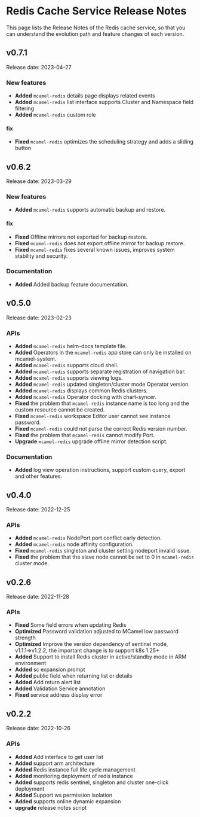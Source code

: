 # Redis Cache Service Release Notes

This page lists the Release Notes of the Redis cache service, so that you can understand the evolution path and feature changes of each version.

## v0.7.1

Release date: 2023-04-27

### New features

- **Added** `mcamel-redis` details page displays related events
- **Added** `mcamel-redis` list interface supports Cluster and Namespace field filtering
- **Added** `mcamel-redis` custom role

#### fix

- **Fixed** `mcamel-redis` optimizes the scheduling strategy and adds a sliding button

## v0.6.2

Release date: 2023-03-29

### New features

- **Added** `mcamel-redis` supports automatic backup and restore.

#### fix

- **Fixed** Offline mirrors not exported for backup restore.
- **Fixed** `mcamel-redis` does not export offline mirror for backup restore.
- **Fixed** `mcamel-redis` fixes several known issues, improves system stability and security.

### Documentation

- **Added** Added backup feature documentation.

## v0.5.0

Release date: 2023-02-23

### APIs

- **Added** `mcamel-redis` helm-docs template file.
- **Added** Operators in the `mcamel-redis` app store can only be installed on mcamel-system.
- **Added** `mcamel-redis` supports cloud shell.
- **Added** `mcamel-redis` supports separate registration of navigation bar.
- **Added** `mcamel-redis` supports viewing logs.
- **Added** `mcamel-redis` updated singleton/cluster mode Operator version.
- **Added** `mcamel-redis` displays common Redis clusters.
- **Added** `mcamel-redis` Operator docking with chart-syncer.
- **Fixed** the problem that `mcamel-redis` instance name is too long and the custom resource cannot be created.
- **Fixed** `mcamel-redis` workspace Editor user cannot see instance password.
- **Fixed** `mcamel-redis` could not parse the correct Redis version number.
- **Fixed** the problem that `mcamel-redis` cannot modify Port.
- **Upgrade** `mcamel-redis` upgrade offline mirror detection script.

### Documentation

- **Added** log view operation instructions, support custom query, export and other features.

## v0.4.0

Release date: 2022-12-25

### APIs

- **Added** `mcamel-redis` NodePort port conflict early detection.
- **Added** `mcamel-redis` node affinity configuration.
- **Fixed** `mcamel-redis` singleton and cluster setting nodeport invalid issue.
- **Fixed** the problem that the slave node cannot be set to 0 in `mcamel-redis` cluster mode.

## v0.2.6

Release date: 2022-11-28

### APIs

- **Fixed** Some field errors when updating Redis
- **Optimized** Password validation adjusted to MCamel low password strength
- **Optimized** Improve the version dependency of sentinel mode, v1.1.1=>v1.2.2, the important change is to support k8s 1.25+
- **Added** Support to install Redis cluster in active/standby mode in ARM environment
- **Added** sc expansion prompt
- **Added** public field when returning list or details
- **Added** Add return alert list
- **Added** Validation Service annotation
- **Fixed** service address display error

## v0.2.2

Release date: 2022-10-26

### APIs

- **Added** Add interface to get user list
- **Added** support arm architecture
- **Added** Redis instance full life cycle management
- **Added** monitoring deployment of redis instance
- **Added** supports redis sentinel, singleton and cluster one-click deployment
- **Added** Support ws permission isolation
- **Added** supports online dynamic expansion
- **upgrade** release notes script